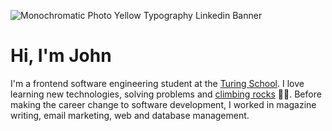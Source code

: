 ![Monochromatic Photo Yellow Typography Linkedin Banner](https://user-images.githubusercontent.com/73560269/131837518-8a63f789-1b29-4145-aaca-2a037c111f07.png)
# Hi, I'm John
I'm a frontend software engineering student at the [Turing School](https://turing.edu/). I love learning new technologies, solving problems and [climbing rocks](https://www.mountainproject.com/user/200928904) 🧗‍♂️. Before making the career change to software development, I worked in magazine writing, email marketing, web and database management.
